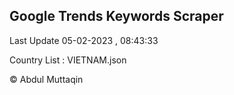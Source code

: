 

## Google Trends Keywords Scraper 
 
Last Update 05-02-2023 , 08:43:33

Country List :
VIETNAM.json



© Abdul Muttaqin 

